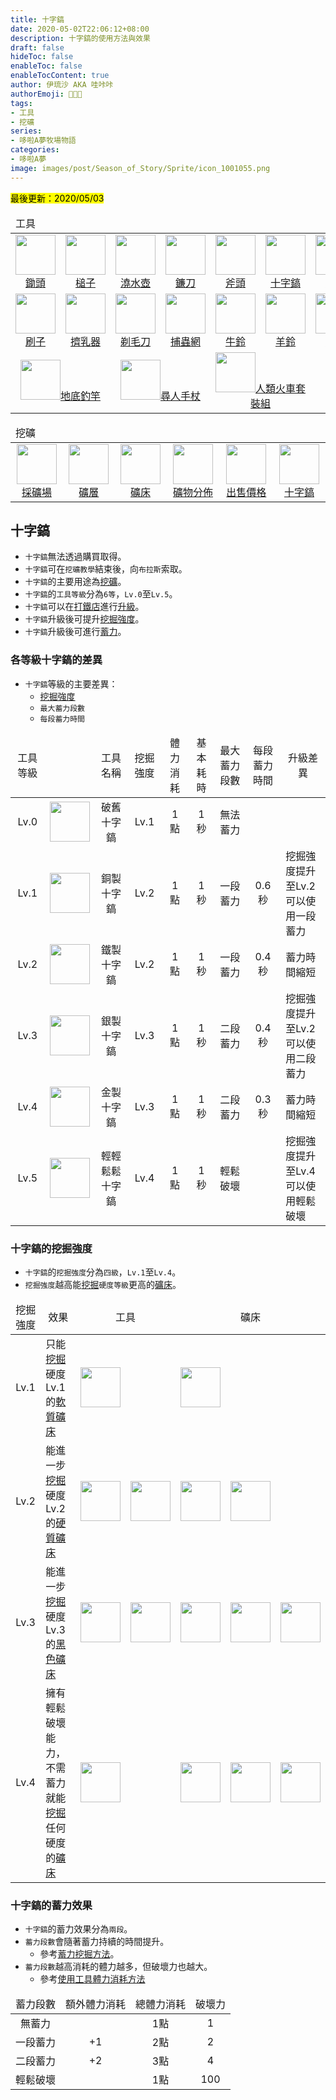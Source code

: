 ```yaml
---
title: 十字鎬
date: 2020-05-02T22:06:12+08:00
description: 十字鎬的使用方法與效果
draft: false
hideToc: false
enableToc: false
enableTocContent: true
author: 伊琉沙 AKA 哇咔咔
authorEmoji: 👩🏿‍🚀
tags: 
- 工具
- 挖礦
series:
- 哆啦A夢牧場物語
categories:
- 哆啦A夢
image: images/post/Season_of_Story/Sprite/icon_1001055.png
---
```

<mark>最後更新：2020/05/03</mark>

<table>
    <thead>
        <tr>
            <td colspan="8">工具</td>
            <td colspan="3">升級與販售商店</td>
        </tr>
    </thead>
    <tr>
        <td align="center"><a href="../doraemon-story-tool-hoe"><img width="64px" src= "/images/post/Season_of_Story/Sprite/icon_1001005.png">鋤頭</a></td>
        <td align="center"><a href="../doraemon-story-tool-hammer"><img width="64px" src= "/images/post/Season_of_Story/Sprite/icon_1001015.png">槌子</a></td>
        <td align="center"><a href="../doraemon-story-tool-watering-can"><img width="64px" src= "/images/post/Season_of_Story/Sprite/icon_1001025.png">澆水壺</a></td>
        <td align="center"><a href="../doraemon-story-tool-scythe"><img width="64px" src= "/images/post/Season_of_Story/Sprite/icon_1001035.png">鐮刀</a></td>        
        <td align="center"><a href="../doraemon-story-tool-axe"><img width="64px" src= "/images/post/Season_of_Story/Sprite/icon_1001045.png">斧頭</a></td>
        <td align="center"><a href="../doraemon-story-tool-pick"><img width="64px" src= "/images/post/Season_of_Story/Sprite/icon_1001055.png">十字鎬</a></td>
        <td align="center"><a href="../doraemon-story-tool-rod"><img width="64px" src= "/images/post/Season_of_Story/Sprite/icon_1001065.png">釣竿</a></td>
        <td align="center"></td>
        <td align="center"><a href="../doraemon-story-shop-21100-anvil-blacksmith-shop/#升級工具"><img width="64px" src= "/images/post/Season_of_Story/Building/21100.png">打鐵店</a></td>
        <td align="center"></td>
        <td align="center"></td>
    </tr>
    <tr>
        <td align="center"><a href="../doraemon-story-tool-livestock#刷子"><img width="64px" src= "/images/post/Season_of_Story/Sprite/icon_1001110.png">刷子</a></td>
        <td align="center"><a href="../doraemon-story-tool-livestock#擠乳器"><img width="64px" src= "/images/post/Season_of_Story/Sprite/icon_1001120.png">擠乳器</a></td>
        <td align="center"><a href="../doraemon-story-tool-livestock#剃毛刀"><img width="64px" src= "/images/post/Season_of_Story/Sprite/icon_1001130.png">剃毛刀</a></td>
        <td align="center"><a href="../"><img width="64px" src= "/images/post/Season_of_Story/Sprite/icon_1001140.png">捕蟲網</a></td>
        <td align="center"><a href="../doraemon-story-tool-livestock/#牛鈴的功能"><img width="64px" src= "/images/post/Season_of_Story/Sprite/icon_1001150.png">牛鈴</a></td>
        <td align="center"><a href="../doraemon-story-tool-livestock/#羊鈴的功能"><img width="64px" src= "/images/post/Season_of_Story/Sprite/icon_1001151.png">羊鈴</a></td>
        <td align="center"><a href="../doraemon-story-tool-livestock/#雞鈴的功能"><img width="64px" src= "/images/post/Season_of_Story/Sprite/icon_1001152.png">雞鈴</a></td>
        <td align="center"><a href="../doraemon-story-tool-livestock/#引導鈴的功能"><img width="64px" src= "/images/post/Season_of_Story/Sprite/icon_1001153.png">引導鈴</a></td>
        <td align="center"><a href="../doraemon-story-shop-20700-knick-knacks-general-store/#工具"><img width="64px" src= "/images/post/Season_of_Story/Building/20700.png">雜貨店</a></td>
        <td align="center"><a href="../doraemon-story-shop-20500-gouter-mawk-livestock/#工具"><img width="64px" src= "/images/post/Season_of_Story/Building/20500.png">動物商店</a></td>
        <td align="center"><a href="../doraemon-story-shop-20200-cuckoo-house-chickens/#工具"><img width="64px" src= "/images/post/Season_of_Story/Building/20200.png">小雞商店</a></td>
    </tr>
    <tr>
        <td align="center" colspan="2"><a href="../doraemon-story-tool-land-fishing-rod"><img width="64px" src= "/images/post/Season_of_Story/Sprite/icon_1001066.png">地底釣竿</a></td>
        <td align="center" colspan="2"><a href="../doraemon-story-tool-secret-gadget/#尋人手杖"><img width="64px" src= "/images/post/Season_of_Story/Sprite/icon_1002030.png">尋人手杖</a></td>
        <td align="center" colspan="2"><a href="../doraemon-story-tool-secret-gadget/#人類火車套裝組"><img width="64px" src= "/images/post/Season_of_Story/Sprite/icon_1002010.png">人類火車套裝組</a></td>
        <td align="center" colspan="2"><a href="../doraemon-story-tool-secret-gadget/#石頭帽"><img width="64px" src= "/images/post/Season_of_Story/Sprite/icon_1002100.png">石頭帽</a></td>
        <td align="center" colspan="2"><a href="../doraemon-story-shop-21400-koropokkur-shop/#秘密道具"><img width="64px" src= "/images/post/Season_of_Story/Building/10500-21400.png">克魯波克魯小店</a></td>
        <td align="center"></td>
    </tr>
</table>

<table>
    <thead>
        <tr>
            <td colspan="10">挖礦</td>
        </tr>
    </thead>
    <tr>
        <td align="center"><a href="../doraemon-story-live-mining/#採礦場"><img width="64px" src= "/images/post/Season_of_Story/Sprite/icon_1001050.png">採礦場</a></td>
        <td align="center"><a href="../doraemon-story-live-mining/#礦層"><img width="64px" src= "/images/post/Season_of_Story/Sprite/ground_90310104.png">礦層</a></td>
        <td align="center"><a href="../doraemon-story-live-mining/#礦床"><img width="64px" src= "/images/post/Season_of_Story/Sprite/ground_90310102.png">礦床</a></td>
        <td align="center"><a href="../doraemon-story-live-mining-mine-item"><img width="64px" src= "/images/post/Season_of_Story/Sprite/ground_90310103.png">礦物分佈</a></td>        
        <td align="center"><a href="../doraemon-story-shipping-mine"><img width="64px" src= "/images/post/Season_of_Story/Sprite/icon_4001007.png">出售價格</a></td>
        <td align="center"><a href="../doraemon-story-tool-pick"><img width="64px" src= "/images/post/Season_of_Story/Sprite/icon_1001055.png">十字鎬</a></td>
    </tr>
</table>

## 十字鎬
+ `十字鎬`無法透過購買取得。
+ `十字鎬`可在`挖礦教學`結束後，向`布拉斯`索取。
+ `十字鎬`的主要用途為[挖礦](../doraemon-story-live-mining)。
+ `十字鎬`的`工具等級`分為`6等`，`Lv.0`至`Lv.5`。
+ `十字鎬`可以在[打鐵店](../doraemon-story-shop-21100-anvil-blacksmith-shop)進行[升級](../doraemon-story-shop-21100-anvil-blacksmith-shop/#升級工具)。
+ `十字鎬`升級後可提升[挖掘強度](../doraemon-story-tool-pick/#十字鎬的挖掘強度)。
+ `十字鎬`升級後可進行[蓄力](../doraemon-story-tool-pick/#十字鎬的蓄力效果)。

### 各等級十字鎬的差異
+ `十字鎬`等級的主要差異：
    + [挖掘強度](../doraemon-story-tool-pick/#十字鎬的挖掘強度)
    + `最大蓄力段數`
    + `每段蓄力時間`

<table>
    <thead>
        <tr>
            <td align="center">工具等級</td>
            <td align="center"></td>
            <td align="center">工具名稱</td>
            <td align="center">挖掘強度</td>
            <td align="center">體力消耗</td>
            <td align="center">基本耗時</td>
            <td align="center">最大蓄力段數</td>
            <td align="center">每段蓄力時間</td>
             <td align="center">升級差異</td>
        </tr>
    </thead>
    <tr>
        <td align="center">Lv.0</td>
        <td align="center"><img width="64px" src= "/images/post/Season_of_Story/Sprite/icon_1001050.png"></td>
        <td align="center">破舊十字鎬</td>
        <td align="center">Lv.1</td>
        <td align="center">1點</td>
        <td align="center">1秒</td>
        <td align="center">無法蓄力</td>
        <td align="center"></td>
        <td align="center"></td>
    </tr>
    <tr>
        <td align="center">Lv.1</td>
        <td align="center"><img width="64px" src= "/images/post/Season_of_Story/Sprite/icon_1001051.png"></td>
        <td align="center">銅製十字鎬</td>
        <td align="center">Lv.2</td>
        <td align="center">1點</td>
        <td align="center">1秒</td>
        <td align="center">一段蓄力</td>
        <td align="center">0.6秒</td>
        <td class="breadcrumb">挖掘強度提升至Lv.2<br>可以使用一段蓄力</td>
    </tr>
    <tr>
        <td align="center">Lv.2</td>
        <td align="center"><img width="64px" src= "/images/post/Season_of_Story/Sprite/icon_1001052.png"></td>
        <td align="center">鐵製十字鎬</td>
        <td align="center">Lv.2</td>
        <td align="center">1點</td>
        <td align="center">1秒</td>
        <td align="center">一段蓄力</td>
        <td align="center">0.4秒</td>
        <td class="breadcrumb">蓄力時間縮短</td>
    </tr>
    <tr>
        <td align="center">Lv.3</td>
        <td align="center"><img width="64px" src= "/images/post/Season_of_Story/Sprite/icon_1001053.png"></td>
        <td align="center">銀製十字鎬</td>
        <td align="center">Lv.3</td>
        <td align="center">1點</td>
        <td align="center">1秒</td>
        <td align="center">二段蓄力</td>
        <td align="center">0.4秒</td>
        <td class="breadcrumb">挖掘強度提升至Lv.2<br>可以使用二段蓄力</td>
    </tr>
    <tr>
        <td align="center">Lv.4</td>
        <td align="center"><img width="64px" src= "/images/post/Season_of_Story/Sprite/icon_1001054.png"></td>
        <td align="center">金製十字鎬</td>
        <td align="center">Lv.3</td>
        <td align="center">1點</td>
        <td align="center">1秒</td>
        <td align="center">二段蓄力</td>
        <td align="center">0.3秒</td>
        <td class="breadcrumb">蓄力時間縮短</td>
    </tr>
    <tr>
        <td align="center">Lv.5</td>
        <td align="center"><img width="64px" src= "/images/post/Season_of_Story/Sprite/icon_1001055.png"></td>
        <td align="center">輕輕鬆鬆十字鎬</td>
        <td align="center">Lv.4</td>
        <td align="center">1點</td>
        <td align="center">1秒</td>
        <td align="center">輕鬆破壞</td>
        <td align="center"></td>
        <td class="breadcrumb">挖掘強度提升至Lv.4<br>可以使用輕鬆破壞</td>
    </tr>
</table>

### 十字鎬的挖掘強度
+ `十字鎬`的`挖掘強度`分為`四級`，`Lv.1`至`Lv.4`。
+ `挖掘強度`越高能[挖掘](../doraemon-story-live-mining/#礦床挖掘)`硬度等級`更高的[礦床](../doraemon-story-live-mining/#礦床)。
<table>
    <thead>
        <tr>
            <td align="center">挖掘強度</td>
            <td align="center">效果</td>
            <td align="center" colspan="2">工具</td>
            <td align="center" colspan="3">礦床</td>
        </tr>
    </thead>
    <tr>
        <td align="center">Lv.1</td>
        <td>只能<a a href="../doraemon-story-live-mining/#礦床挖掘">挖掘</a>硬度Lv.1的<a a href="../doraemon-story-live-mining/#礦床">軟質礦床</a></td>
        <td align="center"><img width="64px" src= "/images/post/Season_of_Story/Sprite/icon_1001050.png"></td>
        <td align="center"></td>
        <td align="center"><img width="64px" src= "/images/post/Season_of_Story/Sprite/ground_90310102.png"></td>
        <td align="center"></td>
        <td align="center"></td>
    </tr>
    <tr>
        <td align="center">Lv.2</td>
        <td>能進一步<a a href="../doraemon-story-live-mining/#礦床挖掘">挖掘</a>硬度Lv.2的<a a href="../doraemon-story-live-mining/#礦床">硬質礦床</a></td>
        <td align="center"><img width="64px" src= "/images/post/Season_of_Story/Sprite/icon_1001051.png"></td>
        <td align="center"><img width="64px" src= "/images/post/Season_of_Story/Sprite/icon_1001052.png"></td>
        <td align="center"><img width="64px" src= "/images/post/Season_of_Story/Sprite/ground_90310102.png"></td>
        <td align="center"><img width="64px" src= "/images/post/Season_of_Story/Sprite/ground_90310101.png"></td>
        <td align="center"></td>
    </tr>
    <tr>
        <td align="center">Lv.3</td>
        <td>能進一步<a a href="../doraemon-story-live-mining/#礦床挖掘">挖掘</a>硬度Lv.3的<a a href="../doraemon-story-live-mining/#礦床">黑色礦床</a></td>
        <td align="center"><img width="64px" src= "/images/post/Season_of_Story/Sprite/icon_1001053.png"></td>
        <td align="center"><img width="64px" src= "/images/post/Season_of_Story/Sprite/icon_1001054.png"></td>
        <td align="center"><img width="64px" src= "/images/post/Season_of_Story/Sprite/ground_90310102.png"></td>
        <td align="center"><img width="64px" src= "/images/post/Season_of_Story/Sprite/ground_90310101.png"></td>
        <td align="center"><img width="64px" src= "/images/post/Season_of_Story/Sprite/ground_90310100.png"></td>
    </tr>
    <tr>
        <td align="center">Lv.4</td>
        <td>擁有輕鬆破壞能力，不需蓄力就能<a a href="../doraemon-story-live-mining/#礦床挖掘">挖掘</a>任何硬度的<a a href="../doraemon-story-live-mining/#礦床">礦床</a></td>
        <td align="center"><img width="64px" src= "/images/post/Season_of_Story/Sprite/icon_1001055.png"></td>
        <td align="center"></td>
        <td align="center"><img width="64px" src= "/images/post/Season_of_Story/Sprite/ground_90310102.png"></td>
        <td align="center"><img width="64px" src= "/images/post/Season_of_Story/Sprite/ground_90310101.png"></td>
        <td align="center"><img width="64px" src= "/images/post/Season_of_Story/Sprite/ground_90310100.png"></td>
    </tr>
</table>

### 十字鎬的蓄力效果
+ `十字鎬`的蓄力效果分為`兩段`。
+ `蓄力段數`會隨著蓄力持續的時間提升。
    + 參考[蓄力挖掘方法](../doraemon-story-mod-ground/#蓄力挖掘方法)。
+ `蓄力段數`越高消耗的體力越多，但破壞力也越大。
    + 參考[使用工具體力消耗方法](../doraemon-story-mod-ground/#使用工具體力消耗方法)

<table>
    <thead>
        <tr>
            <td align="center">蓄力段數</td>            
            <td align="center">額外體力消耗</td>
            <td align="center">總體力消耗</td>
            <td align="center">破壞力</td>
        </tr>
    </thead>
    <tr>
        <td align="center">無蓄力</td>
        <td align="center"></td>
        <td align="center">1點</td>
        <td align="center">1</td>
    </tr>
    <tr>
        <td align="center">一段蓄力</td>
        <td align="center">+1</td>
        <td align="center">2點</td>
        <td align="center">2</td>
    </tr>
    <tr>
        <td align="center">二段蓄力</td>
        <td align="center">+2</td>
        <td align="center">3點</td>
        <td align="center">4</td>
    </tr>
    <tr>
        <td align="center">輕鬆破壞</td>
        <td align="center"></td>
        <td align="center">1點</td>
        <td align="center">100</td>
    </tr>
</table>